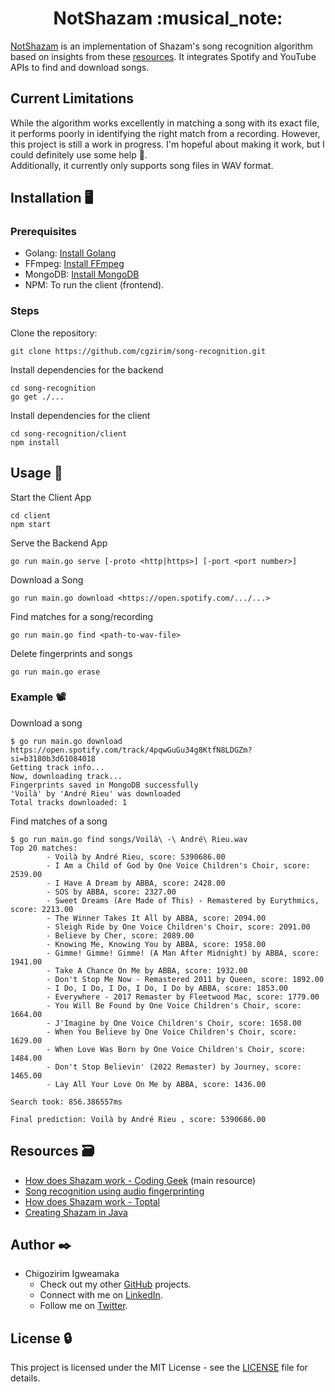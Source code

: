 <h1 align="center">NotShazam :musical_note:</h1>

[NotShazam](https://notshazam.vercel.app/) is an implementation of Shazam's song recognition algorithm based on insights from these [resources](#resources--card_file_box). It integrates Spotify and YouTube APIs to find and download songs.

## Current Limitations
While the algorithm works excellently in matching a song with its exact file, it performs poorly in identifying the right match from a recording. However, this project is still a work in progress. I'm hopeful about making it work, but I could definitely use some help :slightly_smiling_face:.   
Additionally, it currently only supports song files in WAV format.

## Installation :desktop_computer:
### Prerequisites
- Golang: [Install Golang](https://golang.org/dl/)
- FFmpeg: [Install FFmpeg](https://ffmpeg.org/download.html)
- MongoDB: [Install MongoDB](https://www.mongodb.com/docs/manual/installation/)
- NPM: To run the client (frontend).

### Steps
Clone the repository:
```
git clone https://github.com/cgzirim/song-recognition.git
```
Install dependencies for the backend
```
cd song-recognition
go get ./...
```
Install dependencies for the client
```
cd song-recognition/client
npm install
```

## Usage :bicyclist:
Start the Client App
```
cd client
npm start
```
Serve the Backend App
```
go run main.go serve [-proto <http|https>] [-port <port number>]
```
Download a Song
```
go run main.go download <https://open.spotify.com/.../...>
```
Find matches for a song/recording
```
go run main.go find <path-to-wav-file>
```
Delete fingerprints and songs
```
go run main.go erase
```

### Example :film_projector:
Download a song 
```
$ go run main.go download https://open.spotify.com/track/4pqwGuGu34g8KtfN8LDGZm?si=b3180b3d61084018
Getting track info...
Now, downloading track...
Fingerprints saved in MongoDB successfully
'Voilà' by 'André Rieu' was downloaded
Total tracks downloaded: 1
```

Find matches of a song
```
$ go run main.go find songs/Voilà\ -\ André\ Rieu.wav
Top 20 matches:
        - Voilà by André Rieu, score: 5390686.00
        - I Am a Child of God by One Voice Children's Choir, score: 2539.00
        - I Have A Dream by ABBA, score: 2428.00
        - SOS by ABBA, score: 2327.00
        - Sweet Dreams (Are Made of This) - Remastered by Eurythmics, score: 2213.00
        - The Winner Takes It All by ABBA, score: 2094.00
        - Sleigh Ride by One Voice Children's Choir, score: 2091.00
        - Believe by Cher, score: 2089.00
        - Knowing Me, Knowing You by ABBA, score: 1958.00
        - Gimme! Gimme! Gimme! (A Man After Midnight) by ABBA, score: 1941.00
        - Take A Chance On Me by ABBA, score: 1932.00
        - Don't Stop Me Now - Remastered 2011 by Queen, score: 1892.00
        - I Do, I Do, I Do, I Do, I Do by ABBA, score: 1853.00
        - Everywhere - 2017 Remaster by Fleetwood Mac, score: 1779.00
        - You Will Be Found by One Voice Children's Choir, score: 1664.00
        - J'Imagine by One Voice Children's Choir, score: 1658.00
        - When You Believe by One Voice Children's Choir, score: 1629.00
        - When Love Was Born by One Voice Children's Choir, score: 1484.00
        - Don't Stop Believin' (2022 Remaster) by Journey, score: 1465.00
        - Lay All Your Love On Me by ABBA, score: 1436.00

Search took: 856.386557ms

Final prediction: Voilà by André Rieu , score: 5390686.00
```
Resources  :card_file_box:
-------------------------
- [How does Shazam work - Coding Geek](https://drive.google.com/file/d/1ahyCTXBAZiuni6RTzHzLoOwwfTRFaU-C/view) (main resource)
- [Song recognition using audio fingerprinting](https://hajim.rochester.edu/ece/sites/zduan/teaching/ece472/projects/2019/AudioFingerprinting.pdf)
- [How does Shazam work - Toptal](https://www.toptal.com/algorithms/shazam-it-music-processing-fingerprinting-and-recognition)
- [Creating Shazam in Java](https://www.royvanrijn.com/blog/2010/06/creating-shazam-in-java/)

## Author :black_nib:
- Chigozirim Igweamaka
  - Check out my other [GitHub](https://github.com/cgzirim) projects.
  - Connect with me on [LinkedIn](https://www.linkedin.com/in/chigozirim-igweamaka/).
  - Follow me on [Twitter](https://twitter.com/cgzirim).
 
## License :lock:
This project is licensed under the MIT License - see the [LICENSE](./LICENSE) file for details.
